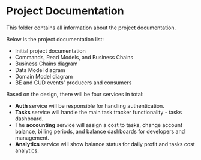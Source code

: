 # Project Documentation

This folder contains all information about the project documentation.

Below is the project documentation list:
* Initial project documentation
* Commands, Read Models, and Business Chains
* Business Chains diagram
* Data Model diagram
* Domain Model diagram
* BE and CUD events' producers and consumers

Based on the design, there will be four services in total:
* **Auth** service will be responsible for handling authentication.
* **Tasks** service will handle the main task tracker functionality - tasks dashboard.
* The **accounting** service will assign a cost to tasks, change account balance, billing periods, and balance dashboards for developers and management.
* **Analytics** service will show balance status for daily profit and tasks cost analytics.

